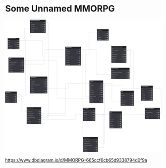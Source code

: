 # Some Unnamed MMORPG

![Database schema](assets/DatabaseScheme.v1.svg)

https://www.dbdiagram.io/d/MMORPG-665ccf6cb65d9338794d0f9a